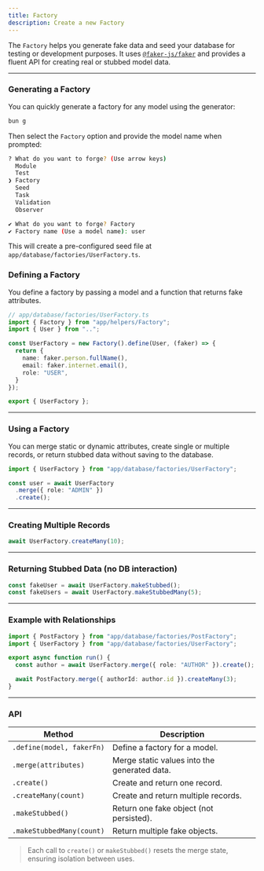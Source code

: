 ```yaml
---
title: Factory
description: Create a new Factory
---
```


The `Factory` helps you generate fake data and seed your database for testing or development purposes. It uses [`@faker-js/faker`](https://github.com/faker-js/faker) and provides a fluent API for creating real or stubbed model data.

---

### Generating a Factory
You can quickly generate a factory for any model using the generator:

```bash
bun g
```

Then select the `Factory` option and provide the model name when prompted:

```bash
? What do you want to forge? (Use arrow keys)
  Module
  Test
❯ Factory
  Seed
  Task
  Validation
  Observer

✔ What do you want to forge? Factory
✔ Factory name (Use a model name): user
```

This will create a pre-configured seed file at `app/database/factories/UserFactory.ts`.

### Defining a Factory

You define a factory by passing a model and a function that returns fake attributes.

```ts
// app/database/factories/UserFactory.ts
import { Factory } from "app/helpers/Factory";
import { User } from "..";

const UserFactory = new Factory().define(User, (faker) => {
  return {
    name: faker.person.fullName(),
    email: faker.internet.email(),
    role: "USER",
  }
});

export { UserFactory };
```

---

### Using a Factory

You can merge static or dynamic attributes, create single or multiple records, or return stubbed data without saving to the database.

```ts
import { UserFactory } from "app/database/factories/UserFactory";

const user = await UserFactory
  .merge({ role: "ADMIN" })
  .create();
```

---

### Creating Multiple Records

```ts
await UserFactory.createMany(10);
```

---

### Returning Stubbed Data (no DB interaction)

```ts
const fakeUser = await UserFactory.makeStubbed();
const fakeUsers = await UserFactory.makeStubbedMany(5);
```

---

### Example with Relationships

```ts
import { PostFactory } from "app/database/factories/PostFactory";
import { UserFactory } from "app/database/factories/UserFactory";

export async function run() {
  const author = await UserFactory.merge({ role: "AUTHOR" }).create();

  await PostFactory.merge({ authorId: author.id }).createMany(3);
}
```

---

### API

| Method              | Description |
|---------------------|-------------|
| `.define(model, fakerFn)`     | Define a factory for a model. |
| `.merge(attributes)`          | Merge static values into the generated data. |
| `.create()`                  | Create and return one record. |
| `.createMany(count)`         | Create and return multiple records. |
| `.makeStubbed()`             | Return one fake object (not persisted). |
| `.makeStubbedMany(count)`    | Return multiple fake objects. |

> Each call to `create()` or `makeStubbed()` resets the merge state, ensuring isolation between uses.
